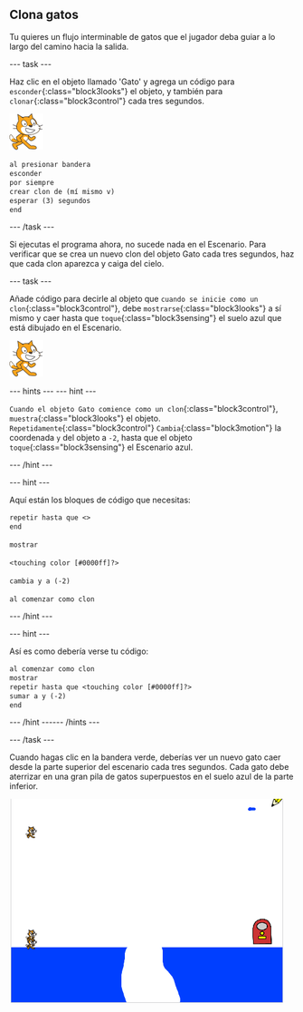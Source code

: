 ## Clona gatos

Tu quieres un flujo interminable de gatos que el jugador deba guiar a lo largo del camino hacia la salida.

--- task ---

Haz clic en el objeto llamado 'Gato' y agrega un código para `esconder`{:class="block3looks"} el objeto, y también para `clonar`{:class="block3control"} cada tres segundos.

![Objeto Gato](images/cat-sprite.png)

```blocks3
al presionar bandera
esconder
por siempre 
crear clon de (mí mismo v)
esperar (3) segundos
end
```

--- /task ---

Si ejecutas el programa ahora, no sucede nada en el Escenario. Para verificar que se crea un nuevo clon del objeto Gato cada tres segundos, haz que cada clon aparezca y caiga del cielo.

--- task ---

Añade código para decirle al objeto que `cuando se inicie como un clon`{:class="block3control"}, debe `mostrarse`{:class="block3looks"} a sí mismo y caer hasta que `toque`{:class="block3sensing"} el suelo azul que está dibujado en el Escenario.

![Objeto Gato](images/cat-sprite.png)

--- hints ---
 --- hint ---

`Cuando el objeto Gato comience como un clon`{:class="block3control"}, `muestra`{:class="block3looks"} el objeto. `Repetidamente`{:class="block3control"} `Cambia`{:class="block3motion"} la coordenada `y` del objeto a `-2`, hasta que el objeto `toque`{:class="block3sensing"} el Escenario azul.

--- /hint ---

--- hint ---

Aquí están los bloques de código que necesitas:

```blocks3
repetir hasta que <>
end

mostrar

<touching color [#0000ff]?>

cambia y a (-2)

al comenzar como clon
```

--- /hint ---

--- hint ---

Así es como debería verse tu código:

```blocks3
al comenzar como clon
mostrar
repetir hasta que <touching color [#0000ff]?> 
sumar a y (-2)
end
```

--- /hint ------ /hints ---

--- /task ---

Cuando hagas clic en la bandera verde, deberías ver un nuevo gato caer desde la parte superior del escenario cada tres segundos. Cada gato debe aterrizar en una gran pila de gatos superpuestos en el suelo azul de la parte inferior.

![Gatos que caen](images/falling-cats.png)